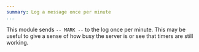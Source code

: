 ```yaml
---
summary: Log a message once per minute
...
```


This module sends `-- MARK --` to the log once per minute. This may be
useful to give a sense of how busy the server is or see that timers are
still working.
